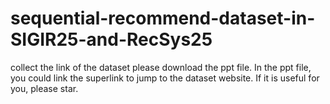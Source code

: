 # sequential-recommend-dataset-in-SIGIR25-and-RecSys25
collect the link of the dataset
please download the ppt file. In the ppt file, you could link the superlink to jump to the dataset website. If it is useful for you, please star.
